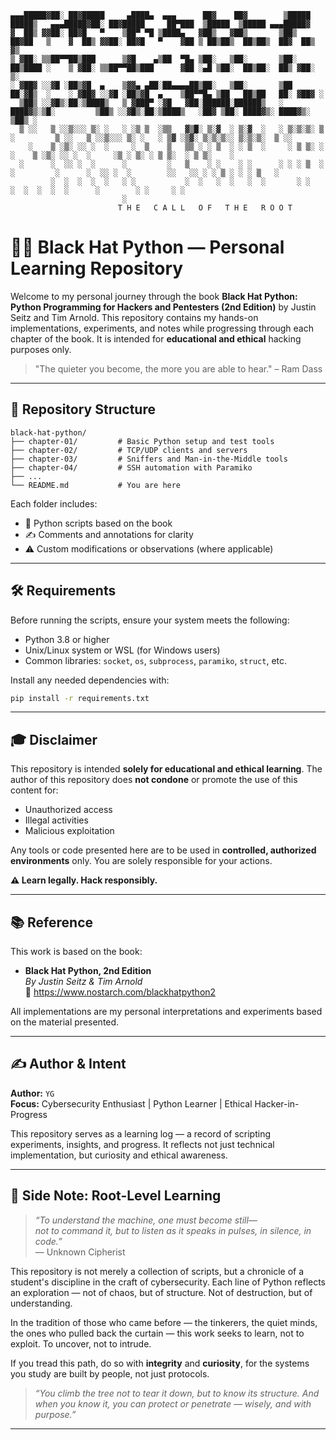 ```
▄▄▄█████▓██░ ██▓█████     ▄████▄  ▄▄▄      ██▓    ██▓        ▒█████   █████▒   ▄▄▄█████▓██░ ██▓█████     ██▀███  ▒█████  ▒█████ ▄▄▄█████▓
▓  ██▒ ▓▓██░ ██▓█   ▀    ▒██▀ ▀█ ▒████▄   ▓██▒   ▓██▒       ▒██▒  ██▓██   ▒    ▓  ██▒ ▓▓██░ ██▓█   ▀    ▓██ ▒ ██▒██▒  ██▒██▒  ██▓  ██▒ ▓▒
▒ ▓██░ ▒▒██▀▀██▒███      ▒▓█    ▄▒██  ▀█▄ ▒██░   ▒██░       ▒██░  ██▒████ ░    ▒ ▓██░ ▒▒██▀▀██▒███      ▓██ ░▄█ ▒██░  ██▒██░  ██▒ ▓██░ ▒░
░ ▓██▓ ░░▓█ ░██▒▓█  ▄    ▒▓▓▄ ▄██░██▄▄▄▄██▒██░   ▒██░       ▒██   ██░▓█▒  ░    ░ ▓██▓ ░░▓█ ░██▒▓█  ▄    ▒██▀▀█▄ ▒██   ██▒██   ██░ ▓██▓ ░ 
  ▒██▒ ░░▓█▒░██░▒████▒   ▒ ▓███▀ ░▓█   ▓██░██████░██████▒   ░ ████▓▒░▒█░         ▒██▒ ░░▓█▒░██░▒████▒   ░██▓ ▒██░ ████▓▒░ ████▓▒░ ▒██▒ ░ 
  ▒ ░░   ▒ ░░▒░░░ ▒░ ░   ░ ░▒ ▒  ░▒▒   ▓▒█░ ▒░▓  ░ ▒░▓  ░   ░ ▒░▒░▒░ ▒ ░         ▒ ░░   ▒ ░░▒░░░ ▒░ ░   ░ ▒▓ ░▒▓░ ▒░▒░▒░░ ▒░▒░▒░  ▒ ░░   
    ░    ▒ ░▒░ ░░ ░  ░     ░  ▒    ▒   ▒▒ ░ ░ ▒  ░ ░ ▒  ░     ░ ▒ ▒░ ░             ░    ▒ ░▒░ ░░ ░  ░     ░▒ ░ ▒░ ░ ▒ ▒░  ░ ▒ ▒░    ░    
  ░      ░  ░░ ░  ░      ░         ░   ▒    ░ ░    ░ ░      ░ ░ ░ ▒  ░ ░         ░      ░  ░░ ░  ░        ░░   ░░ ░ ░ ▒ ░ ░ ░ ▒   ░      
         ░  ░  ░  ░  ░   ░ ░           ░  ░   ░  ░   ░  ░       ░ ░                     ░  ░  ░  ░  ░      ░        ░ ░     ░ ░          
                         ░                                                                                                               
						T H E   C A L L   O F   T H E   R O O T
```


# 🕵️‍♂️ Black Hat Python — Personal Learning Repository

Welcome to my personal journey through the book **Black Hat Python: Python Programming for Hackers and Pentesters (2nd Edition)** by Justin Seitz and Tim Arnold. This repository contains my hands-on implementations, experiments, and notes while progressing through each chapter of the book. It is intended for **educational and ethical** hacking purposes only.

> "The quieter you become, the more you are able to hear." – Ram Dass

---

## 🧭 Repository Structure

```
black-hat-python/
├── chapter-01/         # Basic Python setup and test tools
├── chapter-02/         # TCP/UDP clients and servers
├── chapter-03/         # Sniffers and Man-in-the-Middle tools
├── chapter-04/         # SSH automation with Paramiko
├── ...
└── README.md           # You are here
```

Each folder includes:
- 📜 Python scripts based on the book
- ✍️ Comments and annotations for clarity
- ⚠️ Custom modifications or observations (where applicable)

---

## 🛠️ Requirements

Before running the scripts, ensure your system meets the following:

- Python 3.8 or higher
- Unix/Linux system or WSL (for Windows users)
- Common libraries: `socket`, `os`, `subprocess`, `paramiko`, `struct`, etc.

Install any needed dependencies with:

```bash
pip install -r requirements.txt
```

---

## 🎓 Disclaimer

This repository is intended **solely for educational and ethical learning**. The author of this repository does **not condone** or promote the use of this content for:

- Unauthorized access  
- Illegal activities  
- Malicious exploitation

Any tools or code presented here are to be used in **controlled, authorized environments** only. You are solely responsible for your actions.

**⚠️ Learn legally. Hack responsibly.**

---

## 📚 Reference

This work is based on the book:

- **Black Hat Python, 2nd Edition**  
  _By Justin Seitz & Tim Arnold_  
  📖 https://www.nostarch.com/blackhatpython2

All implementations are my personal interpretations and experiments based on the material presented.

---

## ✍️ Author & Intent

**Author:** `YG`  
**Focus:** Cybersecurity Enthusiast | Python Learner | Ethical Hacker-in-Progress  

This repository serves as a learning log — a record of scripting experiments, insights, and progress. It reflects not just technical implementation, but curiosity and ethical awareness.

---

## 🧠 Side Note: Root-Level Learning

> _“To understand the machine, one must become still—  
>  not to command it, but to listen as it speaks in pulses, in silence, in code.”_  
>  — Unknown Cipherist

This repository is not merely a collection of scripts, but a chronicle of a student's discipline in the craft of cybersecurity. Each line of Python reflects an exploration — not of chaos, but of structure. Not of destruction, but of understanding.

In the tradition of those who came before — the tinkerers, the quiet minds, the ones who pulled back the curtain — this work seeks to learn, not to exploit. To uncover, not to intrude.

If you tread this path, do so with **integrity** and **curiosity**, for the systems you study are built by people, not just protocols.

> _“You climb the tree not to tear it down, but to know its structure. And when you know it, you can protect or penetrate — wisely, and with purpose.”_

---
